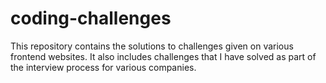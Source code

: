 # coding-challenges

This repository contains the solutions to challenges given on various frontend websites. It also includes challenges that I have solved as part of the interview process for various companies.
